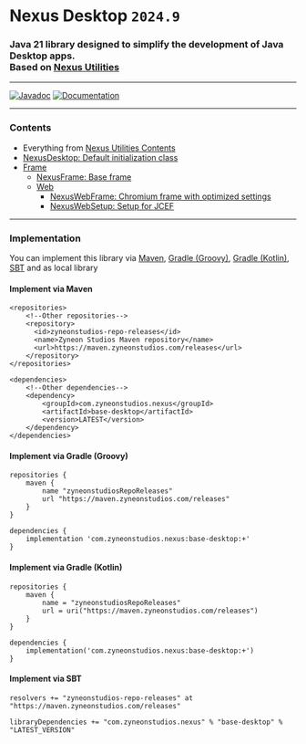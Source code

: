 # Nexus Desktop `2024.9`

### Java 21 library designed to simplify the development of Java Desktop apps.<br>Based on [Nexus Utilities](https://github.com/zyneonstudios/nexus-utilities)

---

[![Javadoc](https://img.shields.io/badge/JavaDoc-Online-green)](https://zyneonstudios.github.io/nexus-desktop-base/apidocs/)
[![Documentation](https://img.shields.io/badge/Nexus-Docs/Wiki-blue)](https://zyneonstudios.github.io/nexus-desktop-base/apidocs/)


---

### Contents
- Everything from [Nexus Utilities Contents](https://github.com/zyneonstudios/nexus-utilities#contents)
- [NexusDesktop: Default initialization class](https://zyneonstudios.github.io/nexus-desktop-base/apidocs/com/zyneonstudios/nexus/desktop/NexusDesktop)
- [Frame](https://zyneonstudios.github.io/nexus-desktop-base/apidocs/com/zyneonstudios/nexus/desktop/frame/package-summary)
  - [NexusFrame: Base frame](https://zyneonstudios.github.io/nexus-desktop-base/apidocs/com/zyneonstudios/nexus/desktop/frame/NexusFrame)
  - [Web](https://zyneonstudios.github.io/nexus-desktop-base/apidocs/com/zyneonstudios/nexus/desktop/frame/web/package-summary)
    - [NexusWebFrame: Chromium frame with optimized settings](https://zyneonstudios.github.io/nexus-desktop-base/apidocs/com/zyneonstudios/nexus/desktop/frame/web/NexusWebFrame)
    - [NexusWebSetup: Setup for JCEF](https://zyneonstudios.github.io/nexus-desktop-base/apidocs/com/zyneonstudios/nexus/desktop/frame/web/NexusWebSetup)

---

### Implementation

You can implement this library via [Maven](#implement-via-maven), [Gradle (Groovy)](#implement-via-gradle-groovy),  [Gradle (Kotlin)](#implement-via-gradle-kotlin), [SBT](#implement-via-sbt) and as local library

#### Implement via Maven
```
<repositories>
    <!--Other repositories-->
    <repository>
      <id>zyneonstudios-repo-releases</id>
      <name>Zyneon Studios Maven repository</name>
      <url>https://maven.zyneonstudios.com/releases</url>
    </repository>
</repositories>
```
```
<dependencies>
    <!--Other dependencies-->
    <dependency>
        <groupId>com.zyneonstudios.nexus</groupId>
        <artifactId>base-desktop</artifactId>
        <version>LATEST</version>
    </dependency>
</dependencies>
```

#### Implement via Gradle (Groovy)
```
repositories {
    maven {
        name "zyneonstudiosRepoReleases"
        url "https://maven.zyneonstudios.com/releases"
    }
}
```
```
dependencies {
    implementation 'com.zyneonstudios.nexus:base-desktop:+'
}
```

#### Implement via Gradle (Kotlin)
```
repositories {
    maven {
        name = "zyneonstudiosRepoReleases"
        url = uri("https://maven.zyneonstudios.com/releases")
    }
}
```
```
dependencies {
    implementation('com.zyneonstudios.nexus:base-desktop:+')
}
```

#### Implement via SBT
```
resolvers += "zyneonstudios-repo-releases" at "https://maven.zyneonstudios.com/releases"
```
```
libraryDependencies += "com.zyneonstudios.nexus" % "base-desktop" % "LATEST_VERSION"
```